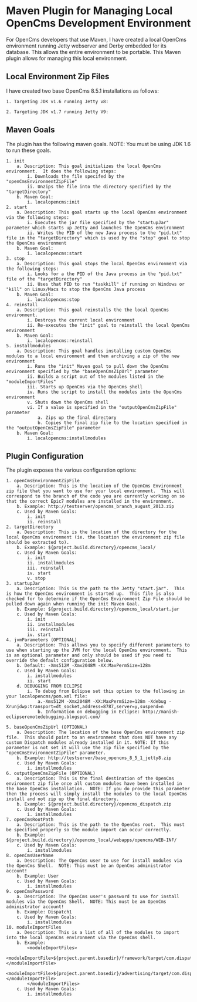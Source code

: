 Maven Plugin for Managing Local OpenCms Development Environment
=======================

For OpenCms developers that use Maven, I have created a local OpenCms environment running Jetty webserver and Derby embedded for its database.  This allows the entire environment to be portable.  This Maven plugin allows for managing this local environment.

Local Environment Zip Files
---------------------------

I have created two base OpenCms 8.5.1 installations as follows:
		
	1. Targeting JDK v1.6 running Jetty v8: 
	
	2. Targeting JDK v1.7 running Jetty V9: 
	
Maven Goals
-----------
The plugin has the following maven goals.  NOTE: You must be using JDK 1.6 to run these goals.

	1. init
		a. Description: This goal initializes the local OpenCms environment.  It does the following steps:
			i. Downloads the file specifed by the "openCmsEnvironmentZipFile"
			ii. Unzips the file into the directory specified by the "targetDirectory"
		b. Maven Goal:
			i. localopencms:init
	2. start
		a. Description: This goal starts up the local OpenCms environment via the following steps:
			i. Executes the jar file specified by the "startupJar" parameter which starts up Jetty and launches the OpenCms environment
			ii. Writes the PID of the new Java process to the "pid.txt" file in the "targetDirectory" which is used by the "stop" goal to stop the OpenCms environment
		b. Maven Goal:
			i. localopencms:start
	3. stop
		a. Description: This goal stops the local OpenCms environment via the following steps:
			i. Looks for a the PID of the Java process in the "pid.txt" file of the "targetDirectory"
			ii. Uses that PID to run "taskkill" if running on Windows or "kill" on Linux/Macs to stop the OpenCms Java process
		b. Maven Goal:
			i. localopencms:stop
	4. reinstall
		a. Description: This goal reinstalls the the local OpenCms environment.
			i. Destroys the current local environment
			ii. Re-executes the "init" goal to reinstall the local OpenCms environment
		b. Maven Goal:
			i. localopencms:reinstall
	5. installmodules
		a. Description: This goal handles installing custom OpenCms modules to a local environment and then archiving a zip of the new environment
			i. Runs the "init" Maven goal to pull down the OpenCms environment specified by the "baseOpenCmsZipUrl" parameter
			ii. Builds a script out of the modules listed in the "moduleImportFiles"
			iii. Starts up OpenCms via the OpenCms shell
			iv. Runs the script to install the modules into the OpenCms environment
			v. Shuts down the OpenCms shell
			vi. If a value is specified in the "outputOpenCmsZipFile" parameter
				a. Zips up the final directory
				b. Copies the final zip file to the location specified in the "outputOpenCmsZipFile" parameter
		b. Maven Goal:
			i. localopencms:installmodules

Plugin Configuration
--------------------
The plugin exposes the various configuration options:

	1. openCmsEnvironmentZipFile
		a. Description: This is the location of the OpenCms Environment zip file that you want to use for your local environment.  This will correspond to the branch of the code you are currently working on so that the correct Epic7 modules are installed in the environment.
		b. Example: http://testserver/opencms_branch_august_2013.zip
		c. Used by Maven Goals:
			i. init
			ii. reinstall
	2. targetDirectory
		a. Description:	This is the location of the directory for the local OpenCms environment (ie. the location the environment zip file should be extracted to). 
		b. Example: ${project.build.directory}/opencms_local/
		c. Used by Maven Goals:
			i. init
			ii. installmodules
			iii. reinstall
			iv. start
			v. stop
	3. startupJar
		a. Description:	This is the path to the Jetty "start.jar".  This is how the OpenCms environment is started up.  This file is also checked for to determine if the OpenCms Environment Zip File should be pulled down again when running the init Maven Goal. 
		b. Example: ${project.build.directory}/opencms_local/start.jar
		c. Used by Maven Goals:
			i. init
			ii. installmodules
			iii. reinstall
			iv. start
	4. jvmParameters (OPTIONAL)
		a. Description:	This allows you to specify different parameters to use when starting up the JVM for the local OpenCms environment.  This is an optional parameter and only should be used if you need to override the default configuration below.
		b. Default: -Xms512M -Xmx2048M -XX:MaxPermSize=128m
		c. Used by Maven Goals:
			i. installmodules
			ii. start
		d. DEBUGGING FROM ECLIPSE
			i. To debug from Eclipse set this option to the following in your localopencms/pom.xml file:
				a.​​-Xms512M -Xmx2048M -XX:MaxPermSize=128m -Xdebug -Xrunjdwp:transport=dt_socket,address=8787,server=y,suspend=n
				b. Information on debugging in Eclipse:	​http://manish-eclipseremotedebugging.blogspot.com/​
	​
	5. baseOpenCmsZipUrl (OPTIONAL)
		a. Description: The location of the base OpenCms environment zip file.  This should point to an environment that does NOT have any custom Dispatch modules already installed in it. NOTE: If this parameter is not set it will use the zip file specified by the "openCmsEnvironmentZipFile" parameter.
		b. Example: http://testserver/base_opencms_8_5_1_jetty8.zip
		c. Used by Maven Goals:
			i. installmodules
	6. outputOpenCmsZipFile (OPTIONAL)
		a. Description:	This is the final destination of the OpenCms environment zip file once all custom modules have been installed in the base OpenCms installation.  NOTE: If you do provide this parameter then the process will simply install the modules to the local OpenCms install and not zip up the final directory.
		b. Example: ${project.build.directory}/opencms_dispatch.zip
		c. Used by Maven Goals:
			i. installmodules
	7. openCmsRootPath
		a. Description:	This is the path to the OpenCms root.  This must be specified properly so the module import can occur correctly.
		b. Example: ${project.build.directory}/opencms_local/webapps/opencms/WEB-INF/
		c. Used by Maven Goals:
			i. installmodules
	8. openCmsUserName
		a. Description:	The OpenCms user to use for install modules via the OpenCms Shell.  NOTE: This must be an OpenCms administrator account!
		b. Example: User
		c. Used by Maven Goals:
			i. installmodules
	9. openCmsPassword
		a. Description:	The OpenCms user's password to use for install modules via the OpenCms Shell.  NOTE: This must be an OpenCms administrator account!
		b. Example: Dispatch1
		c. Used by Maven Goals:
			i. installmodules
	10. moduleImportFiles 
		a. Description: This is a list of all of the modules to import into the local OpenCms environment via the OpenCms shell.
		b. Example:
			<moduleImportFiles>
			      <moduleImportFile>${project.parent.basedir}/framework/target/com.dispatch.framework${opencmsModuleSuffix}</moduleImportFile>
			      <moduleImportFile>${project.parent.basedir}/advertising/target/com.dispatch.advertising${opencmsModuleSuffix}</moduleImportFile>
			</moduleImportFiles> 
		c. Used by Maven Goals:
			i. installmodules
